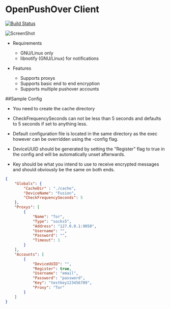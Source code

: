 OpenPushOver Client
=====================

[![Build Status](https://drone.io/github.com/TheCreeper/OpenPushOver/status.png)](https://drone.io/github.com/TheCreeper/OpenPushOver/latest)

![ScreenShot](http://firebit.co.uk/imgsrc/06521.png)

- Requirements

    - GNU/Linux only
    - libnotify (GNU/Linux) for notifications

- Features

    - Supports proxys
    - Supports basic end to end encryption
    - Supports multiple pushover accounts

##Sample Config
- You need to create the cache directory

- CheckFrequencySeconds can not be less than 5 seconds and defaults to 5 seconds if set to anything less.

- Default configuration file is located in the same directory as the exec however can be overridden using the -config flag.

- DeviceUUID should be generated by setting the "Register" flag to true in the config and will be automatically unset afterwards.

- Key should be what you intend to use to receive encrypted messages and should obviously be the same on both ends.

```json
{
    "Globals": {
        "CacheDir" : "./cache",
        "DeviceName": "Fusion",
        "CheckFrequencySeconds": 5
    },
    "Proxys": [
        {
            "Name": "Tor",
            "Type": "socks5",
            "Address": "127.0.0.1:9050",
            "Username": "",
            "Password": "",
            "Timeout": 1
        }
    ],
    "Accounts": [
        {
            "DeviceUUID": "",
            "Register": true,
            "Username": "email",
            "Password": "password",
            "Key": "testkey123456789",
            "Proxy": "Tor"
        }
    ]
}
```